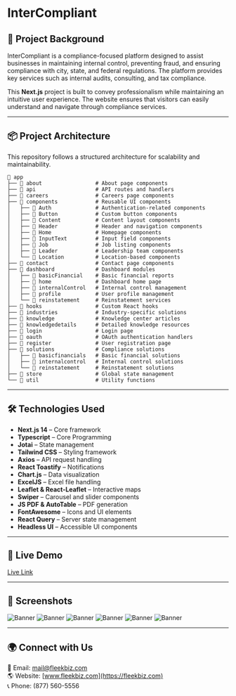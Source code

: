 # InterCompliant

## 🌟 Project Background
InterCompliant is a compliance-focused platform designed to assist businesses in maintaining internal control, preventing fraud, and ensuring compliance with city, state, and federal regulations. The platform provides key services such as internal audits, consulting, and tax compliance.

This **Next.js** project is built to convey professionalism while maintaining an intuitive user experience. The website ensures that visitors can easily understand and navigate through compliance services.

---

## 📦 Project Architecture
This repository follows a structured architecture for scalability and maintainability.

```
📂 app
├── 📂 about                 # About page components
├── 📂 api                   # API routes and handlers
├── 📂 careers               # Careers page components
├── 📂 components            # Reusable UI components
│   ├── 📂 Auth              # Authentication-related components
│   ├── 📂 Button            # Custom button components
│   ├── 📂 Content           # Content layout components
│   ├── 📂 Header            # Header and navigation components
│   ├── 📂 Home              # Homepage components
│   ├── 📂 InputText         # Input field components
│   ├── 📂 Job               # Job listing components
│   ├── 📂 Leader            # Leadership team components
│   └── 📂 Location          # Location-based components
├── 📂 contact               # Contact page components
├── 📂 dashboard             # Dashboard modules
│   ├── 📂 basicFinancial    # Basic financial reports
│   ├── 📂 home              # Dashboard home page
│   ├── 📂 internalControl   # Internal control management
│   ├── 📂 profile           # User profile management
│   └── 📂 reinstatement     # Reinstatement services
├── 📂 hooks                 # Custom React hooks
├── 📂 industries            # Industry-specific solutions
├── 📂 knowledge             # Knowledge center articles
├── 📂 knowledgedetails      # Detailed knowledge resources
├── 📂 login                 # Login page
├── 📂 oauth                 # OAuth authentication handlers
├── 📂 register              # User registration page
├── 📂 solutions             # Compliance solutions
│   ├── 📂 basicfinancials   # Basic financial solutions
│   ├── 📂 internalcontrol   # Internal control solutions
│   └── 📂 reinstatement     # Reinstatement solutions
├── 📂 store                 # Global state management
└── 📂 util                  # Utility functions
```

---

## 🛠️ Technologies Used

- **Next.js 14** – Core framework
- **Typescript** – Core Programming
- **Jotai** – State management
- **Tailwind CSS** – Styling framework
- **Axios** – API request handling
- **React Toastify** – Notifications
- **Chart.js** – Data visualization
- **ExcelJS** – Excel file handling
- **Leaflet & React-Leaflet** – Interactive maps
- **Swiper** – Carousel and slider components
- **JS PDF & AutoTable** – PDF generation
- **FontAwesome** – Icons and UI elements
- **React Query** – Server state management
- **Headless UI** – Accessible UI components

---

## 🚀 Live Demo
[Live Link](https://your-live-demo-url.com)

---

## 📸 Screenshots
![Banner](https://raw.githubusercontent.com/fleekbiz/intercompliant-demo/main/assets/1.PNG)
![Banner](https://raw.githubusercontent.com/fleekbiz/intercompliant-demo/main/assets/2.png)
![Banner](https://raw.githubusercontent.com/fleekbiz/intercompliant-demo/main/assets/3.png)
![Banner](https://raw.githubusercontent.com/fleekbiz/intercompliant-demo/main/assets/4.png)
![Banner](https://raw.githubusercontent.com/fleekbiz/intercompliant-demo/main/assets/dashboard.png)
![Banner](https://raw.githubusercontent.com/fleekbiz/intercompliant-demo/main/assets/balance-sheet.png)



---

## 🌍 Connect with Us
📧 Email: mail@fleekbiz.com  
🌎 Website: [www.fleekbiz.com](https://fleekbiz.com)  
📞 Phone: (877) 560-5556  
